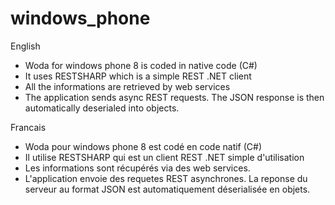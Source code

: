 windows_phone
=============

English

- Woda for windows phone 8 is coded in native code (C#)
- It uses RESTSHARP which is a simple REST .NET client
- All the informations are retrieved by web services
- The application sends async REST requests. The JSON response is then automatically deserialed into objects.

Francais

- Woda pour windows phone 8 est codé en code natif (C#)
- Il utilise RESTSHARP qui est un client REST .NET simple d'utilisation
- Les informations sont récupérés via des web services.
- L'application envoie des requetes REST asynchrones. La reponse du serveur au format JSON est automatiquement déserialisée en objets.